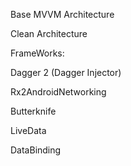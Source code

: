 Base MVVM Architecture


Clean Architecture


FrameWorks:

Dagger 2 (Dagger Injector)

Rx2AndroidNetworking

Butterknife

LiveData

DataBinding
